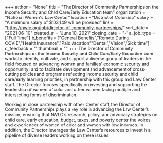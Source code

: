 +++
author = "None"
title = "The Director of Community Partnerships on the Income Security and Child Care/Early Education team"
organization = "National Women's Law Center"
location = "District of Columbia"
salary = "A minimum salary of $103,149 will be provided"
link = "https://nwlc.org/job/director-of-community-partnerships/"
sort_date = "2021-06-10"
created_at = "June 10, 2021"
closing_date = "-"
a_job_type = ["Full Time"]
b_benefits = ["General Benefits","Remote During COVID","Health Insurance","Paid Vacation","Dental","Vision","Sick time"]
c_feedback = ""
thumbnail = ""
+++
The Director of Community Partnerships on the Income Security and Child Care/Early Education team works to identify, cultivate, and support a diverse group of leaders in the field focused on advancing women and families’ economic security and opportunity; and to facilitate development and advancement of cross-cutting policies and programs reflecting income security and child care/early learning priorities, in partnership with this group and Law Center staff. The Director focuses specifically on investing and supporting the leadership of women of color and other women facing multiple and intersecting forms of discrimination.

Working in close partnership with other Center staff, the Director of Community Partnerships plays a key role in advancing the Law Center’s mission, ensuring that NWLC’s research, policy, and advocacy strategies on child care, early education, budget, taxes, and poverty center the voices and experiences of women of color and women with low incomes. In addition, the Director leverages the Law Center’s resources to invest in a pipeline of diverse leaders working on these issues.